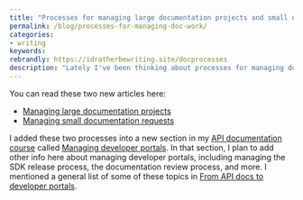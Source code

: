 ```yaml
---
title: "Processes for managing large documentation projects and small documentation requests"
permalink: /blog/processes-for-managing-doc-work/
categories:
- writing
keywords:
rebrandly: https://idratherbewriting.site/docprocesses
description: "Lately I've been thinking about processes for managing documentation work, and I decided to describe in detail a couple of different workflows -- a process for managing large documentation projects, and another process for managing small documentation requests."
---
```


You can read these two new articles here:

* [Managing large documentation projects](/learnapidoc/docapis_managing_doc_projects.html)
* [Managing small documentation requests](/learnapidoc/docapis_managing_small_doc_requests.html)

I added these two processes into a new section in my [API documentation course](/learnapidoc/) called [Managing developer portals](/learnapidoc/docapis_managing_doc_processes_and_developer_portals.html). In that section, I plan to add other info here about managing developer portals, including managing the SDK release process, the documentation review process, and more. I mentioned a general list of some of these topics in [From API docs to developer portals](/blog/from-api-docs-to-developer-portals).
